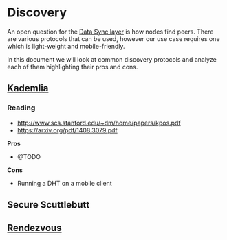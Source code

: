 # Discovery

An open question for the [Data Sync layer](README.md) is how nodes find peers. There are various protocols that can be used, however our use case requires one which is light-weight and mobile-friendly.

In this document we will look at common discovery protocols and analyze each of them highlighting their pros and cons.

## [Kademlia](https://en.wikipedia.org/wiki/Kademlia)

### Reading
 - http://www.scs.stanford.edu/~dm/home/papers/kpos.pdf
 - https://arxiv.org/pdf/1408.3079.pdf

**Pros**
 - @TODO
 
**Cons**
 - Running a DHT on a mobile client
 
## Secure Scuttlebutt

## [Rendezvous](http://github.com/libp2p/specs/pull/56)
